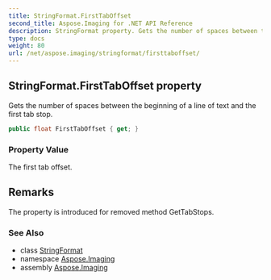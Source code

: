 ```yaml
---
title: StringFormat.FirstTabOffset
second_title: Aspose.Imaging for .NET API Reference
description: StringFormat property. Gets the number of spaces between the beginning of a line of text and the first tab stop
type: docs
weight: 80
url: /net/aspose.imaging/stringformat/firsttaboffset/
---
```

## StringFormat.FirstTabOffset property

Gets the number of spaces between the beginning of a line of text and the first tab stop.

```csharp
public float FirstTabOffset { get; }
```

### Property Value

The first tab offset.

## Remarks

The property is introduced for removed method GetTabStops.

### See Also

* class [StringFormat](../)
* namespace [Aspose.Imaging](../../stringformat/)
* assembly [Aspose.Imaging](../../../)


